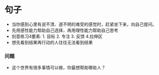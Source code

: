 # 句子
- 当你感到心里有说不清、道不明的难受的感觉时，赶紧坐下来，向自己提问。
- 先用感性能力帮助自己选择，再用理性能力帮助自己思考
- 刻意练习4要素: 1. 目标 2. 专注 3. 反馈 4.拉伸区
- 想先看到结果再行动的人往往无法看到结果

### 问题
- 这个世界有很多事情可以做，你最想帮助哪些人？